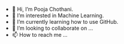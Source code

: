 - 👋 Hi, I’m Pooja Chothani.
- 👀 I’m interested in Machine Learning.
- 🌱 I’m currently learning how to use GitHub.
- 💞️ I’m looking to collaborate on ...
- 📫 How to reach me ...

<!---
pooja180795/pooja180795 is a ✨ special ✨ repository because its `README.md` (this file) appears on your GitHub profile.
You can click the Preview link to take a look at your changes.
--->
